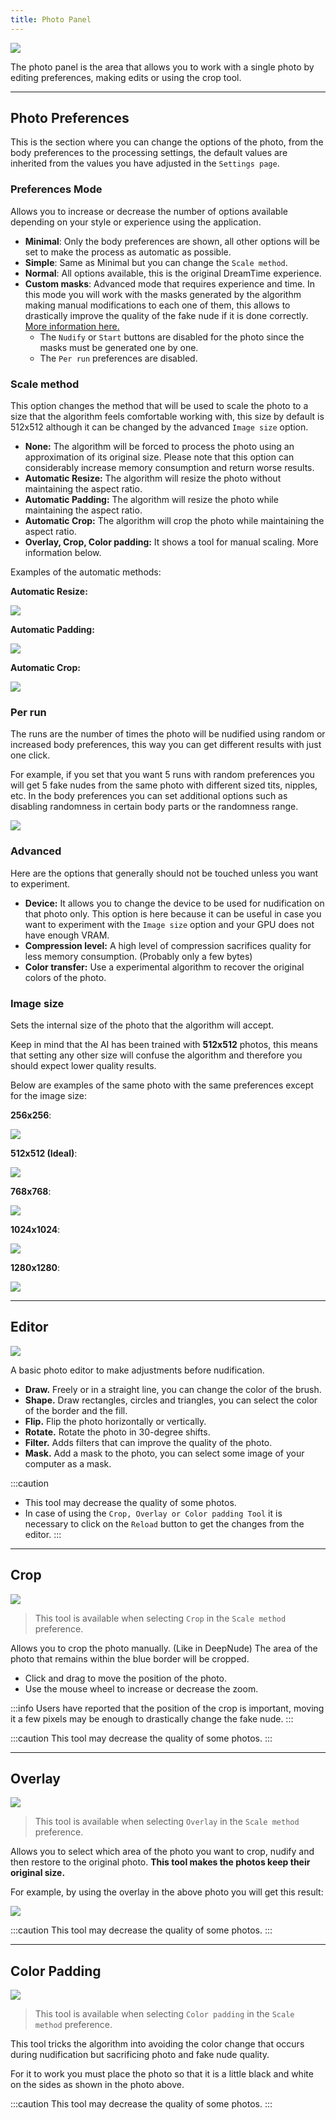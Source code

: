 ```yaml
---
title: Photo Panel
---
```


![](/img/previews/screely-1599999812541.png)

The photo panel is the area that allows you to work with a single photo by editing preferences, making edits or using the crop tool.

---

## Photo Preferences

This is the section where you can change the options of the photo, from the body preferences to the processing settings, the default values are inherited from the values you have adjusted in the `Settings page`.

### Preferences Mode

Allows you to increase or decrease the number of options available depending on your style or experience using the application.

- **Minimal**: Only the body preferences are shown, all other options will be set to make the process as automatic as possible.
- **Simple**: Same as Minimal but you can change the `Scale method`.
- **Normal**: All options available, this is the original DreamTime experience.
- **Custom masks**: Advanced mode that requires experience and time. In this mode you will work with the masks generated by the algorithm making manual modifications to each one of them, this allows to drastically improve the quality of the fake nude if it is done correctly. [More information here.](/docs/guide/custom-masks)
  - The `Nudify` or `Start` buttons are disabled for the photo since the masks must be generated one by one.
  - The `Per run` preferences are disabled.

### Scale method

This option changes the method that will be used to scale the photo to a size that the algorithm feels comfortable working with, this size by default is 512x512 although it can be changed by the advanced `Image size` option.  

- **None:** The algorithm will be forced to process the photo using an approximation of its original size. Please note that this option can considerably increase memory consumption and return worse results.
- **Automatic Resize:** The algorithm will resize the photo without maintaining the aspect ratio.
- **Automatic Padding:** The algorithm will resize the photo while maintaining the aspect ratio.
- **Automatic Crop:** The algorithm will crop the photo while maintaining the aspect ratio.
- **Overlay, Crop, Color padding:** It shows a tool for manual scaling. More information below.

Examples of the automatic methods:

**Automatic Resize:**

![](/img/examples/scales/stas-svechnikov-l-u--RUN1-1600005400865-dreamtime.png)

**Automatic Padding:**

![](/img/examples/scales/stas-svechnikov-l-u--RUN1-1600005498296-dreamtime.png)

**Automatic Crop:**

![](/img/examples/scales/stas-svechnikov-l-u--RUN1-1600005526873-dreamtime.png)


### Per run

The runs are the number of times the photo will be nudified using random or increased body preferences, this way you can get different results with just one click.

For example, if you set that you want 5 runs with random preferences you will get 5 fake nudes from the same photo with different sized tits, nipples, etc. In the body preferences you can set additional options such as disabling randomness in certain body parts or the randomness range.

![](/img/previews/screely-1600001308193.png)

### Advanced

Here are the options that generally should not be touched unless you want to experiment.

- **Device:** It allows you to change the device to be used for nudification on that photo only. This option is here because it can be useful in case you want to experiment with the `Image size` option and your GPU does not have enough VRAM.
- **Compression level:** A high level of compression sacrifices quality for less memory consumption. (Probably only a few bytes)
- **Color transfer:** Use a experimental algorithm to recover the original colors of the photo.


### Image size

Sets the internal size of the photo that the algorithm will accept.

Keep in mind that the AI has been trained with **512x512** photos, this means that setting any other size will confuse the algorithm and therefore you should expect lower quality results.

Below are examples of the same photo with the same preferences except for the image size:

**256x256**:

![](/img/examples/sizes/256.png)

**512x512 (Ideal)**:

![](/img/examples/sizes/512.png)

**768x768**:

![](/img/examples/sizes/768.png)

**1024x1024**:

![](/img/examples/sizes/1024.png)

**1280x1280**:

![](/img/examples/sizes/1280.png)


---

## Editor

![](/img/previews/screely-1600003109229.png)

A basic photo editor to make adjustments before nudification.

- **Draw.** Freely or in a straight line, you can change the color of the brush.
- **Shape.** Draw rectangles, circles and triangles, you can select the color of the border and the fill.
- **Flip.** Flip the photo horizontally or vertically.
- **Rotate.** Rotate the photo in 30-degree shifts.
- **Filter.** Adds filters that can improve the quality of the photo.
- **Mask.** Add a mask to the photo, you can select some image of your computer as a mask.

:::caution
- This tool may decrease the quality of some photos.
- In case of using the `Crop, Overlay or Color padding Tool` it is necessary to click on the `Reload` button to get the changes from the editor.
:::

---

## Crop

![](/img/previews/screely-1600003676599.png)

> This tool is available when selecting `Crop` in the `Scale method` preference.

Allows you to crop the photo manually. (Like in DeepNude) The area of the photo that remains within the blue border will be cropped.

- Click and drag to move the position of the photo.
- Use the mouse wheel to increase or decrease the zoom.

:::info
Users have reported that the position of the crop is important, moving it a few pixels may be enough to drastically change the fake nude.
:::

:::caution
This tool may decrease the quality of some photos.
:::

---

## Overlay

![](/img/previews/screely-1600004109553.png)

> This tool is available when selecting `Overlay` in the `Scale method` preference.

Allows you to select which area of the photo you want to crop, nudify and then restore to the original photo. **This tool makes the photos keep their original size.**

For example, by using the overlay in the above photo you will get this result:

![](/img/examples/stas-svechnikov-l-u--RUN1-1600004068060-dreamtime.png)

:::caution
This tool may decrease the quality of some photos.
:::

---

## Color Padding

![](/img/previews/screely-1600004309095.png)

> This tool is available when selecting `Color padding` in the `Scale method` preference.

This tool tricks the algorithm into avoiding the color change that occurs during nudification but sacrificing photo and fake nude quality.

For it to work you must place the photo so that it is a little black and white on the sides as shown in the photo above.

:::caution
This tool may decrease the quality of some photos.
:::